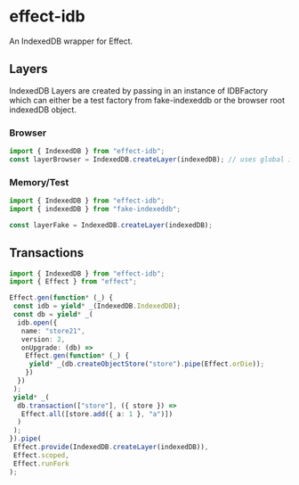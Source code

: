 # effect-idb

An IndexedDB wrapper for Effect.

## Layers

IndexedDB Layers are created by passing in an instance of IDBFactory which can either be a test factory from fake-indexeddb or the browser root indexedDB object.

### Browser

```ts
import { IndexedDB } from "effect-idb";
const layerBrowser = IndexedDB.createLayer(indexedDB); // uses global indexedDB instance
```

### Memory/Test

```ts
import { IndexedDB } from "effect-idb";
import { indexedDB } from "fake-indexeddb";

const layerFake = IndexedDB.createLayer(indexedDB);
```

## Transactions

```ts
import { IndexedDB } from "effect-idb";
import { Effect } from "effect";

Effect.gen(function* (_) {
 const idb = yield* _(IndexedDB.IndexedDB);
 const db = yield* _(
  idb.open({
   name: "store21",
   version: 2,
   onUpgrade: (db) =>
    Effect.gen(function* (_) {
     yield* _(db.createObjectStore("store").pipe(Effect.orDie));
    })
  })
 );
 yield* _(
  db.transaction(["store"], ({ store }) =>
   Effect.all([store.add({ a: 1 }, "a")])
  )
 );
}).pipe(
 Effect.provide(IndexedDB.createLayer(indexedDB)),
 Effect.scoped,
 Effect.runFork
);
```
